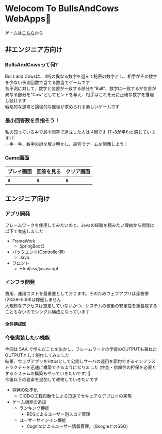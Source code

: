# Welocom To BullsAndCows WebApps🎉

ゲームは[こちら](https://gamebullsandcows.com/)から

## 非エンジニア方向け

### BullsAndCowsって何?

Bulls and Cowsは、4桁の異なる数字を選んで秘密の数字とし、相手がその数字を少ない予測回数で当てる数当てゲームです  
各予測に対して、数字と位置が一致する部分を"Bull"、数字は一致するが位置が異なる部分を"Cow"としてヒントを与え、相手はこれを元に正確な数字を推理し続けます  
戦略的な思考と論理的な推理が求められる楽しいゲームです

### 最小回答数を目指そう！

私の知っている中で最小回答で達成した人は 4回です (7~8が平均と感じています) !!  
一手一手、数字の謎を解き明かし、最短でゲームを制覇しよう！

### Game画面

|プレイ画面|回答を見る|クリア画面|
|-|-|-|
|a|a|a|

## エンジニア向け

### アプリ開発

フレームワークを使用してみたいのと、Javaの経験を積みたい理由から開発は以下で実施しました  

- FrameWork
  - SpringBoot3
- バックエンド(Controller等)
  - Java
- フロント
  - Html/css/javascript

### インフラ開発

費用、運用コストを最重要としております。そのためウェブアプリは深夜帯(23:59~5:59)は稼働しません  
大規模なアクセスは想定していないかつ、システムの稼働の安定性を重要視することもないのでシングル構成になっています  

#### 全体構成図


### 今後実装したい機能

今回は SAA で学んだことを生かし、フレームワークの学習のOUTPUTも兼ねたOUTPUTとして制作してみました  
結果、ウェブアプリをHttpsとして公開しサーバの運用を節約できるインフラストラクチャを迅速に構築できるようになりました (性能・信頼性の担保を必要とするシステムの構築もやっていきたいです) 🎉  
今後以下の要素を追加して改修していきたいです  

- 開発の効率化
  - CICDの工程自動化による迅速でセキュアなデプロイの実現
- ゲーム機能の追加
  - ランキング機能
    - RDSによるユーザー別スコア管理
  - ユーザーサインイン機能  
    - Cognitoによるユーザー情報管理。(GoogleとのSSO)